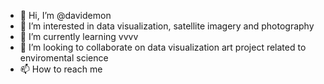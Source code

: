 - 👋 Hi, I’m @davidemon
- 👀 I’m interested in data visualization, satellite imagery and photography
- 🌱 I’m currently learning vvvv
- 💞️ I’m looking to collaborate on data visualization art project related to enviromental science
- 📫 How to reach me 

<!---
davidemon/davidemon is a ✨ special ✨ repository because its `README.md` (this file) appears on your GitHub profile.
You can click the Preview link to take a look at your changes.
--->

